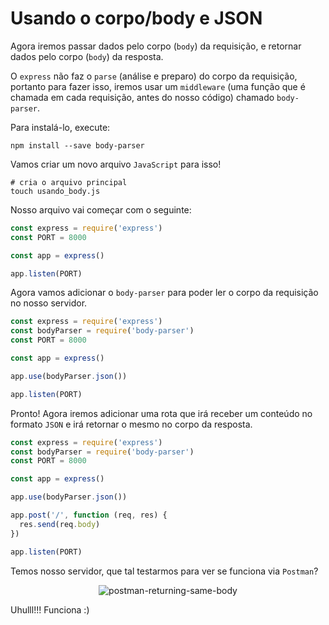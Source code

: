 # Usando o corpo/body e JSON

Agora iremos passar dados pelo corpo (`body`) da requisição, e retornar dados pelo corpo (`body`) da resposta.

O `express` não faz o `parse` (análise e preparo) do corpo da requisição, portanto para fazer isso, iremos usar um `middleware` (uma função que é chamada em cada requisição, antes do nosso código) chamado `body-parser`.

Para instalá-lo, execute:

```shell
npm install --save body-parser
```

Vamos criar um novo arquivo `JavaScript` para isso!

```shell
# cria o arquivo principal
touch usando_body.js
```

Nosso arquivo vai começar com o seguinte:

```javascript
const express = require('express')
const PORT = 8000

const app = express()

app.listen(PORT)
```

Agora vamos adicionar o `body-parser` para poder ler o corpo da requisição no nosso servidor.

```javascript
const express = require('express')
const bodyParser = require('body-parser')
const PORT = 8000

const app = express()

app.use(bodyParser.json())

app.listen(PORT)
```

Pronto! Agora iremos adicionar uma rota que irá receber um conteúdo no formato `JSON` e irá retornar o mesmo no corpo da resposta.

```javascript
const express = require('express')
const bodyParser = require('body-parser')
const PORT = 8000

const app = express()

app.use(bodyParser.json())

app.post('/', function (req, res) {
  res.send(req.body)
})

app.listen(PORT)
```

Temos nosso servidor, que tal testarmos para ver se funciona via `Postman`?

<p align="center">
  <img src="https://user-images.githubusercontent.com/15306309/56458556-c2ee8d00-635e-11e9-99fb-b400871a6723.png" alt="postman-returning-same-body"/>
</p>

Uhulll!!! Funciona :)
